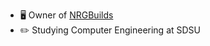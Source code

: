 - 🖥️ Owner of [NRGBuilds](https://www.jawa.gg/sp/35131/nrgbuilds)
- ✏️ Studying Computer Engineering at SDSU
